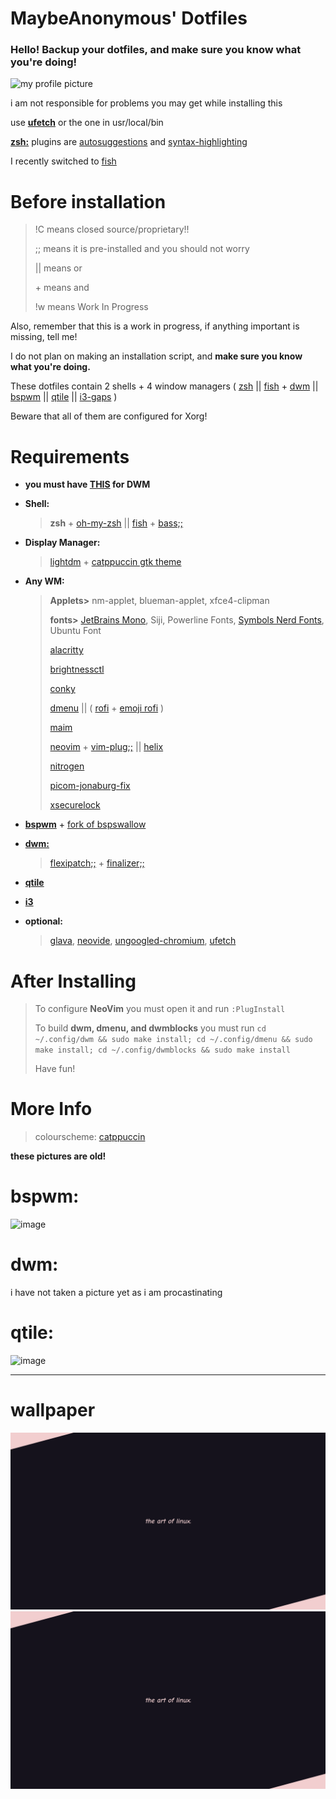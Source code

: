 # MaybeAnonymous' Dotfiles

### Hello! Backup your dotfiles, and make sure you know what you're doing!

<img src="https://user-images.githubusercontent.com/89218161/155859733-59d2fe19-0573-4080-94c4-768a75310412.png" alt="my profile picture" width="200" height="200">

i am not responsible for problems you may get while installing this

use **[ufetch](https://gitlab.com/jschx/ufetch)** or the one in usr/local/bin

**[zsh:](https://zsh.org)** plugins are [autosuggestions](https://github.com/zsh-users/zsh-autosuggestions/blob/master/INSTALL.md#oh-my-zsh) and [syntax-highlighting](https://github.com/zsh-users/zsh-syntax-highlighting/blob/master/INSTALL.md)

I recently switched to [fish](https://fishshell.com)

# Before installation

   >!C means closed source/proprietary!!
   >
   >;; means it is pre-installed and you should not worry
   >
   >|| means or
   >
   >\+ means and
   >
   >!w means Work In Progress


Also, remember that this is a work in progress, if anything important is missing, tell me!

I do not plan on making an installation script, and **make sure you know what you're doing.**

These dotfiles contain 2 shells + 4 window managers \( [zsh](https://www.zsh.org/) || [fish](https://fishshell.com) + [dwm](https://dwm.suckless.org) || [bspwm](https://github.com/baskerville/bspwm) || [qtile](https://www.qtile.org) || [i3-gaps](https://github.com/Airblader/i3) \)

Beware that all of them are configured for Xorg!

# Requirements

* **you must have [THIS](https://github.com/uditkarode/libxft-bgra) for DWM**

* **Shell:**

   >**zsh** + [oh-my-zsh](https://ohmyz.sh) || [fish](https://fishshell.com) + [bass;;](https://github.com/edc/bass)

* **Display Manager:**
   
   >[lightdm](https://github.com/canonical/lightdm) + [catppuccin gtk theme](https://github.com/catppuccin/gtk)  

* **Any WM:**

   >**Applets>** nm-applet, blueman-applet, xfce4-clipman
   >
   >**fonts>** [JetBrains Mono](https://www.jetbrains.com/lp/mono/), Siji, Powerline Fonts, [Symbols Nerd Fonts](https://www.nerdfonts.com/), Ubuntu Font
   >
   >[alacritty](https://alacritty.org)
   >
   >[brightnessctl](https://github.com/Hummer12007/brightnessctl)
   >
   >[conky](https://github.com/brndnmtthws/conky)
   >
   >[dmenu](https://tools.suckless.org/dmenu/) || \( [rofi](https://github.com/davatorium/rofi) + [emoji rofi](https://github.com/Mange/rofi-emoji) \)
   >
   >[maim](https://github.com/naelstrof/maim)
   >
   >[neovim](https://neovim.io/) + [vim-plug;;](https://github.com/junegunn/vim-plug) || [helix](https://helix-editor.com)
   >
   >[nitrogen](https://github.com/l3ib/nitrogen)
   >
   >[picom-jonaburg-fix](https://github.com/Arian8j2/picom-jonaburg-fix)
   >
   >[xsecurelock](https://github.com/google/xsecurelock)

* **[bspwm](https://github.com/baskerville/bspwm)** + [fork of bspswallow](https://github.com/MaybeAnonymous/bspswallow)

* **[dwm:](https://dwm.suckless.org)**

   > [flexipatch;;](https://github.com/bakkeby/dwm-flexipatch) + [finalizer;;](https://github.com/bakkeby/flexipatch-finalizer)

* **[qtile](https://www.qtile.org)**

* **[i3](https://github.com/Airblader/i3)**

* **optional:**
   > [glava](https://github.com/jarcode-foss/glava), [neovide](https://github.com/neovide/neovide), [ungoogled-chromium](https://github.com/Eloston/ungoogled-chromium), [ufetch](https://gitlab.com/jschx/ufetch)

# After Installing

   >To configure **NeoVim** you must open it and run `:PlugInstall`
   >
   >To build **dwm, dmenu, and dwmblocks** you must run `cd ~/.config/dwm && sudo make install; cd ~/.config/dmenu && sudo make install; cd ~/.config/dwmblocks && sudo make install`
   >
   >Have fun!

# More Info

   >colourscheme: [catppuccin](https://github.com/catppuccin/catppuccin)

**these pictures are old!**

# bspwm:
![image](https://user-images.githubusercontent.com/89218161/152661623-bfa0f2dc-43dc-46a2-85b0-fa6ce60b243a.png)

# dwm:

i have not taken a picture yet as i am procastinating

# qtile:

![image](https://user-images.githubusercontent.com/89218161/156469155-253b4e20-133d-499c-b425-fc39c6aeb7fa.png)

---

# wallpaper

<img src="HOME/Pictures/Backgrounds/wallpaper.png">

<img src="HOME/Pictures/Backgrounds/wallpaper-old.png">


